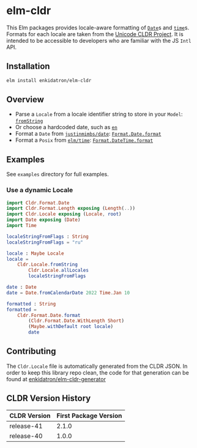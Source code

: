 # elm-cldr

This Elm packages provides locale-aware formatting of [`Date`][datePackage]s and [`time`][timePackage]s. Formats for each locale are taken from the [Unicode CLDR Project][cldr]. It is intended to be accessible to developers who are familiar with the JS `Intl` API. 

[datePackage]: https://package.elm-lang.org/packages/justinmimbs/date/latest/Date
[timePackage]: https://package.elm-lang.org/packages/elm/time/latest
[cldr]: https://cldr.unicode.org/index

## Installation

```sh
elm install enkidatron/elm-cldr
```


## Overview
- Parse a `Locale` from a locale identifier string to store in your `Model`: [`fromString`][fromString]
- Or choose a hardcoded date, such as [`en`][en]
- Format a `Date` from [`justinmimbs/date`][datePackage]: [`Format.Date.format`][dateFormat]
- Format a `Posix` from [`elm/time`][timePackage]: [`Format.DateTime.format`][dateTimeFormat]

[fromString]: Cldr-Locale#fromString
[en]: Cldr-Locale#en
[dateFormat]: Cldr-Format-Date#format
[dateTimeFormat]: Cldr-Format-DateTime#format

## Examples

See `examples` directory for full examples. 

### Use a dynamic Locale
```elm
import Cldr.Format.Date
import Cldr.Format.Length exposing (Length(..))
import Cldr.Locale exposing (Locale, root)
import Date exposing (Date)
import Time

localeStringFromFlags : String
localeStringFromFlags = "ru"

locale : Maybe Locale
locale = 
    Cldr.Locale.fromString
        Cldr.Locale.allLocales
        localeStringFromFlags

date : Date
date = Date.fromCalendarDate 2022 Time.Jan 10

formatted : String
formatted = 
    Cldr.Format.Date.format 
        (Cldr.Format.Date.WithLength Short)
        (Maybe.withDefault root locale)
        date
```

## Contributing

The `Cldr.Locale` file is automatically generated from the CLDR JSON. In order to keep this library repo clean, the code for that generation can be found at [enkidatron/elm-cldr-generator](https://github.com/enkidatron/elm-cldr-generator)

## CLDR Version History

| CLDR Version | First Package Version |
|--------------|-----------------------|
| release-41   | 2.1.0                 |
| release-40   | 1.0.0                 |